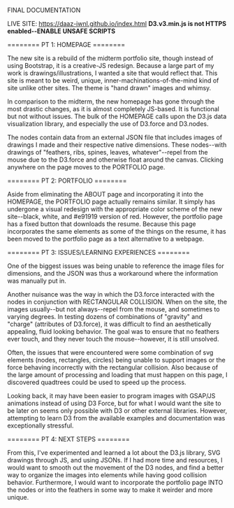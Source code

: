 FINAL DOCUMENTATION

LIVE SITE: https://daaz-iwnl.github.io/index.html ****D3.v3.min.js is not HTTPS enabled--ENABLE UNSAFE SCRIPTS****

======== PT 1: HOMEPAGE ========

The new site is a rebuild of the midterm portfolio site, though instead of using Bootstrap, it is a creative-JS redesign. Because a large part of my work is drawings/illustrations, I wanted a site that would reflect that. This site is meant to be weird, unique, inner-machinations-of-the-mind kind of site unlike other sites. The theme is "hand drawn" images and whimsy. 

In comparison to the midterm, the new homepage has gone through the most drastic changes, as it is almost completely JS-based. It is functional but not without issues. The bulk of the HOMEPAGE calls upon the D3.js data visualization library, and especially the use of D3.force and D3.nodes.

The nodes contain data from an external JSON file that includes images of drawings I made and their respective native dimensions. These nodes--with drawings of "feathers, ribs, spines, leaves, whatever"--repel from the mouse due to the D3.force and otherwise float around the canvas. Clicking anywhere on the page moves to the PORTFOLIO page.

======== PT 2: PORTFOLIO ========

Aside from eliminating the ABOUT page and incorporating it into the HOMEPAGE, the PORTFOLIO page actually remains similar. It simply has undergone a visual redesign with the appropriate color scheme of the new site--black, white, and #e91919 version of red. However, the portfolio page has a fixed button that downloads the resume. Because this page incorporates the same elements as some of the things on the resume, it has been moved to the portfolio page as a text alternative to a webpage.

======== PT 3: ISSUES/LEARNING EXPERIENCES ========

One of the biggest issues was being unable to reference the image files for dimensions, and the JSON was thus a workaround where the information was manually put in.

Another nuisance was the way in which the D3.force interacted with the nodes in conjunction with RECTANGULAR COLLISION. When on the site, the images usually--but not always--repel from the mouse, and sometimes to varying degrees. In testing dozens of combinations of "gravity" and "charge" (attributes of D3.force), it was difficult to find an aesthetically appealing, fluid looking behavior. The goal was to ensure that no feathers ever touch, and they never touch the mouse--however, it is still unsolved.

Often, the issues that were encountered were some combination of svg elements (nodes, rectangles, circles) being unable to support images or the force behaving incorrectly with the rectangular collision. Also because of the large amount of processing and loading that must happen on this page, I discovered quadtrees could be used to speed up the process.

Looking back, it may have been easier to program images with GSAP/JS animations instead of using D3 Force, but for what I would want the site to be later on seems only possible with D3 or other external libraries. However, attempting to learn D3 from the available examples and documentation was exceptionally stressful.

======== PT 4: NEXT STEPS ========

From this, I've experimented and learned a lot about the D3.js library, SVG drawings through JS, and using JSONs. If I had more time and resources, I would want to smooth out the movement of the D3 nodes, and find a better way to organize the images into elements while having good collision behavior. Furthermore, I would want to incorporate the portfolio page INTO the nodes or into the feathers in some way to make it weirder and more unique.
 
